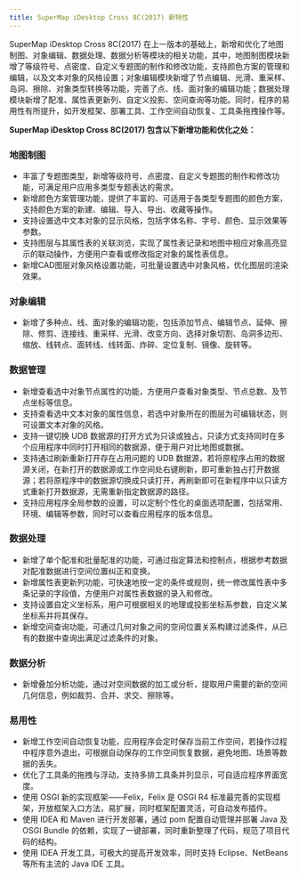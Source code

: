 ```yaml
---
title: SuperMap iDesktop Cross 8C(2017) 新特性
---
```



SuperMap iDesktop Cross 8C(2017)
在上一版本的基础上，新增和优化了地图制图、对象编辑、数据处理、数据分析等模块的相关功能，其中，地图制图模块新增了等级符号、点密度、自定义专题图的制作和修改功能，支持颜色方案的管理和编辑，以及文本对象的风格设置；对象编辑模块新增了节点编辑、光滑、重采样、岛洞、擦除、对象类型转换等功能，完善了点、线、面对象的编辑功能；数据处理模块新增了配准、属性表更新列、自定义投影、空间查询等功能。同时，程序的易用性有所提升，如开发框架、部署工具、工作空间自动恢复、工具条拖拽操作等。

**SuperMap iDesktop Cross 8C(2017) 包含以下新增功能和优化之处：**

### 地图制图

-   丰富了专题图类型，新增等级符号、点密度、自定义专题图的制作和修改功能，可满足用户应用多类型专题表达的需求。
-   新增颜色方案管理功能，提供了丰富的、可适用于各类型专题图的颜色方案，支持颜色方案的新建、编辑、导入、导出、收藏等操作。
-   支持设置选中文本对象的显示风格，包括字体名称、字号、颜色、显示效果等参数。
-   支持图层与其属性表的关联浏览，实现了属性表记录和地图中相应对象高亮显示的联动操作，方便用户查看或修改指定对象的属性表信息。
-   新增CAD图层对象风格设置功能，可批量设置选中对象风格，优化图层的渲染效果。

### 对象编辑

-   新增了多种点、线、面对象的编辑功能，包括添加节点、编辑节点、延伸、擦除、修剪、连接线、重采样、光滑、改变方向、选择对象切割、岛洞多边形、缩放、线转点、面转线、线转面、炸碎、定位复制、镜像、旋转等。

### 数据管理

-   新增查看选中对象节点属性的功能，方便用户查看对象类型、节点总数、及节点坐标等信息。
-   支持查看选中文本对象的属性信息，若选中对象所在的图层为可编辑状态，则可设置文本对象的风格。
-   支持一键切换 UDB 数据源的打开方式为只读或独占，只读方式支持同时在多个应用程序中同时打开相同的数据源，便于用户对比地图或数据。
-   支持通过刷新重新打开存在占用问题的 UDB 数据源，若将原程序占用的数据源关闭，在新打开的数据源或工作空间处右键刷新，即可重新独占打开数据源；若将原程序中的数据源切换成只读打开，再刷新即可在新程序中以只读方式重新打开数据源，无需重新指定数据源的路径。
-   支持应用程序全局参数的设置，可以定制个性化的桌面选项配置，包括常用、环境、编辑等参数，同时可以查看应用程序的版本信息。

### 数据处理

-   新增了单个配准和批量配准的功能，可通过指定算法和控制点，根据参考数据对配准数据进行空间位置纠正和变换。
-   新增属性表更新列功能，可快速地按一定的条件或规则，统一修改属性表中多条记录的字段值，方便用户对属性表数据的录入和修改。
-   支持设置自定义坐标系，用户可根据相关的地理或投影坐标系参数，自定义某坐标系并将其保存。
-   新增空间查询功能，可通过几何对象之间的空间位置关系构建过滤条件，从已有的数据中查询出满足过滤条件的对象。

### 数据分析

-   新增叠加分析功能，通过对空间数据的加工或分析，提取用户需要的新的空间几何信息，例如裁剪、合并、求交、擦除等。

### 易用性

-   新增工作空间自动恢复功能，应用程序会定时保存当前工作空间，若操作过程中程序意外退出，可根据自动保存的工作空间恢复数据，避免地图、场景等数据的丢失。
-   优化了工具条的拖拽与浮动，支持多排工具条并列显示，可自适应程序界面宽度。
-   使用 OSGI 新的实现框架——Felix，Felix 是 OSGI R4 标准最完善的实现框架，开放框架入口方法，易扩展，同时框架配置灵活，可自动发布插件。
-   使用 IDEA 和 Maven 进行开发部署，通过 pom 配置自动管理并部署 Java 及 OSGI Bundle 的依赖，实现了一键部署，同时重新整理了代码，规范了项目代码的结构。
-   使用 IDEA 开发工具，可极大的提高开发效率，同时支持 Eclipse、NetBeans 等所有主流的 Java IDE 工具。
